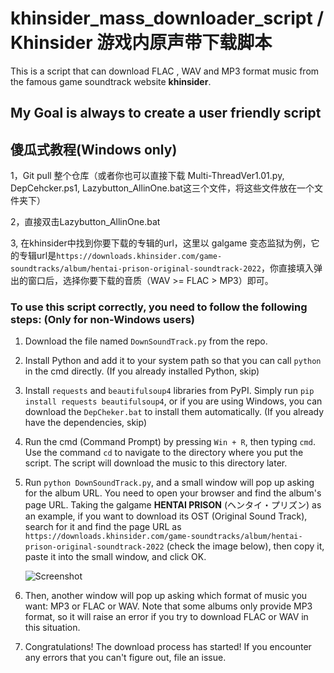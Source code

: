 # khinsider_mass_downloader_script / Khinsider 游戏内原声带下载脚本

This is a script that can download FLAC , WAV and MP3 format music from the famous game soundtrack website **khinsider**.

## My Goal is always to create a user friendly script ## 
##                   傻瓜式教程(Windows only)      ##
1，Git pull 整个仓库（或者你也可以直接下载 Multi-ThreadVer1.01.py, DepCehcker.ps1, Lazybutton_AllinOne.bat这三个文件，将这些文件放在一个文件夹下） 

2，直接双击Lazybutton_AllinOne.bat

3, 在khinsider中找到你要下载的专辑的url，这里以 galgame 变态监狱为例，它的专辑url是`https://downloads.khinsider.com/game-soundtracks/album/hentai-prison-original-soundtrack-2022`，你直接填入弹出的窗口后，选择你要下载的音质（WAV >= FLAC > MP3）即可。

### To use this script correctly, you need to follow the following steps: (Only for non-Windows users)

1. Download the file named `DownSoundTrack.py` from the repo.
2. Install Python and add it to your system path so that you can call `python` in the cmd directly. (If you already installed Python, skip)
3. Install `requests` and `beautifulsoup4` libraries from PyPI. Simply run `pip install requests beautifulsoup4`, or if you are using Windows, you can download the `DepCheker.bat` to install them automatically. (If you already have the dependencies, skip)
4. Run the cmd (Command Prompt) by pressing `Win + R`, then typing `cmd`. Use the command `cd` to navigate to the directory where you put the script. The script will download the music to this directory later.
5. Run `python DownSoundTrack.py`, and a small window will pop up asking for the album URL. You need to open your browser and find the album's page URL. Taking the galgame **HENTAI PRISON** (ヘンタイ・プリズン) as an example, if you want to download its OST (Original Sound Track), search for it and find the page URL as `https://downloads.khinsider.com/game-soundtracks/album/hentai-prison-original-soundtrack-2022` (check the image below), then copy it, paste it into the small window, and click OK.
   
   ![Screenshot](https://github.com/user-attachments/assets/b63e9179-e46f-4c89-8184-ba749bb264b8)

6. Then, another window will pop up asking which format of music you want: MP3 or FLAC or WAV. Note that some albums only provide MP3 format, so it will raise an error if you try to download FLAC or WAV in this situation.
7. Congratulations! The download process has started! If you encounter any errors that you can't figure out, file an issue.


